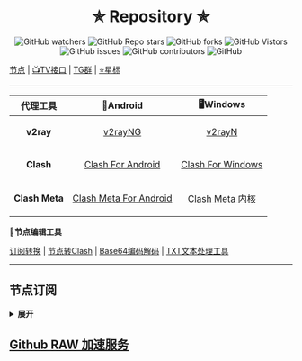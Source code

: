 <h1 align="center">
✯ Repository ✯
</h1>

<p align="center">
<img alt="GitHub watchers" src="https://img.shields.io/github/watchers/aa1555/Repository">
<img alt="GitHub Repo stars" src="https://img.shields.io/github/stars/aa1555/Repository">
<img alt="GitHub forks" src="https://img.shields.io/github/forks/aa1555/Repository">
<img alt="GitHub Vistors" src="https://visitor-badge.laobi.icu/badge?page_id=aa1555.Repository">
<img alt="GitHub issues" src="https://img.shields.io/github/issues/aa1555/Repository">
<img alt="GitHub contributors" src="https://img.shields.io/github/contributors/aa1555/Repository">
<img alt="GitHub" src="https://img.shields.io/github/license/aa1555/Repository">
</p>

[节点](https://github.com/aa1555/Repository/tree/main/Nodes)  | 
[📺TV接口](https://github.com/aa1555/Repository/blob/main/TV%E6%8E%A5%E5%8F%A3.md) | 
[TG群](https://github.com/aa1555/Repository/blob/main/TG%E7%BE%A4.md) | 
[⭐星标](https://github.com/aa1555?tab=stars)

<hr>





|  代理工具  | 📱Android  | 🖥Windows  |  
|  ----  | ----   | ----  |  
| <p align="center"><b>v2ray</b></p> | <p align="center">[v2rayNG](https://github.com/2dust/v2rayNG/releases)</p> |<p align="center"> [v2rayN](https://github.com/2dust/v2rayN/releases)</p> |  
| <p align="center"><b>Clash</b></p>  |<p align="center"> [Clash For Android](https://github.com/Kr328/ClashForAndroid/releases) </p>|<p align="center"> [Clash For Windows](https://github.com/Fndroid/clash_for_windows_pkg/releases) </p>|  
| <p align="center"><b>Clash Meta</b></p>  |<p align="center"> [Clash Meta For Android](https://github.com/MetaCubeX/ClashMetaForAndroid/releases) </p>|<p align="center"> [Clash Meta 内核](https://github.com/MetaCubeX/Clash.Meta/releases) </p>|  







 🔧<b>节点编辑工具</b>

[订阅转换](https://bianyuan.xyz/) | [节点转Clash](https://v1.v2rayse.com/v2ray-clash/) | [Base64编码解码](https://tool.oschina.net/encrypt?type=3) | [TXT文本处理工具](http://www.txttool.com/)

<hr>








## 节点订阅

<details>
  
  <summary><b>展开</b></summary>

- <b>Clash 订阅链接：</b>
 `https://ghproxy.com/https://raw.githubusercontent.com/aa1555/Repository/main/Nodes/Clash.txt`

- <b>V2Ray 订阅链接：</b>
 `https://ghproxy.com/https://raw.githubusercontent.com/aa1555/Repository/main/Nodes/V2Ray.txt`

<hr>

### [get_subscribe](https://github.com/ermaozi/get_subscribe) 

- <b>Clash订阅链接：</b>
 `https://ghproxy.com/https://raw.githubusercontent.com/ermaozi/get_subscribe/main/subscribe/clash.yml`

- <b>V2ray订阅链接：</b>
 `https://ghproxy.com/https://raw.githubusercontent.com/ermaozi/get_subscribe/main/subscribe/v2ray.txt`

<hr>

### [free_clash_vpn](https://github.com/ermaozi01/free_clash_vpn)

- <b>Clash订阅链接：</b>
  `https://ghproxy.com/https://raw.githubusercontent.com/ermaozi01/free_clash_vpn/main/subscribe/clash.yml`

- <b>V2Ray订阅链接：</b>
  `https://ghproxy.com/https://raw.githubusercontent.com/ermaozi01/free_clash_vpn/main/subscribe/v2ray.txt`

<hr>

### [Proxy](https://github.com/tbbatbb/Proxy) 

- <b>Clash订阅链接:</b>
  `https://ghproxy.com/https://raw.githubusercontent.com/tbbatbb/Proxy/master/dist/clash.config.yaml`
  
- <b>V2Ray订阅链接:</b>
  `https://ghproxy.com/https://raw.githubusercontent.com/tbbatbb/Proxy/master/dist/v2ray.config.txt`

<hr>

### [freenode](https://github.com/ripaojiedian/freenode)

- <b>Clash订阅：</b>
  `https://ghproxy.com/https://raw.githubusercontent.com/ripaojiedian/freenode/main/clash`

- <b>通用base64/v2ray订阅：</b>
  `https://ghproxy.com/https://raw.githubusercontent.com/ripaojiedian/freenode/main/sub`

<hr>

### [Nodpai](https://github.com/Paimonhub/Nodpai)

 - <b>Clash订阅：</b>
   `https://sub.pmsub.me/clash.yaml`

- <b>通用base64/v2ray订阅：</b>

  `https://sub.pmsub.me/base64`

<hr>

### [v2ray](https://github.com/mfuu/v2ray)

- <b>Clash订阅：</b>
  `https://ghproxy.com/https://raw.githubusercontent.com/mfuu/v2ray/master/clash.yaml`

- <b>V2Ray订阅链接:</b>
  `https://ghproxy.com/https://raw.githubusercontent.com/mfuu/v2ray/master/v2ray`

<hr>

### [Free-servers](https://github.com/Pawdroid/Free-servers)

- <b>订阅链接：</b>
   `https://ghproxy.com/https://raw.githubusercontent.com/Pawdroid/Free-servers/main/sub`

<hr>

### TG群[OEO公益免费节点](https://t.me/oeo12)

- <b>Clash订阅链接：</b>

  `https://tt.vg/PZNLh`

- <b>通用订阅链接：</b>

  `https://tt.vg/eHAmR`

<hr>

### [Auto_proxy](https://github.com/w1770946466/Auto_proxy)

<details>
  
  <summary><b>展开复制订阅链接</b></summary>

- <b>多协议Base64编码：</b>

  `https://ghproxy.com/https://raw.githubusercontent.com/w1770946466/Auto_proxy/main/Long_term_subscription_num`

  `合并节点总数: 910`

- <b>多协议Base64编码：</b>

  `https://ghproxy.com/https://raw.githubusercontent.com/w1770946466/Auto_proxy/main/Long_term_subscription1`

  `合并节点总数: 114`

- <b>多协议Base64编码：</b>

  `https://ghproxy.com/https://raw.githubusercontent.com/w1770946466/Auto_proxy/main/Long_term_subscription2`

  `合并节点总数: 114`

- <b>多协议Base64编码：</b>

  `https://ghproxy.com/https://raw.githubusercontent.com/w1770946466/Auto_proxy/main/Long_term_subscription3`

  `合并节点总数: 114`

- <b>多协议Base64编码：</b>

  `https://ghproxy.com/https://raw.githubusercontent.com/w1770946466/Auto_proxy/main/Long_term_subscription4`

  `合并节点总数: 114`

- <b>多协议Base64编码：</b>

  `https://ghproxy.com/https://raw.githubusercontent.com/w1770946466/Auto_proxy/main/Long_term_subscription5`

  `合并节点总数: 114`

- <b>多协议Base64编码：</b>

  `https://ghproxy.com/https://raw.githubusercontent.com/w1770946466/Auto_proxy/main/Long_term_subscription6`

  `合并节点总数: 114`

- <b>多协议Base64编码：</b>

  `https://ghproxy.com/https://raw.githubusercontent.com/w1770946466/Auto_proxy/main/Long_term_subscription7`

  `合并节点总数: 114`

- <b>多协议Base64编码：</b>

  `https://ghproxy.com/https://raw.githubusercontent.com/w1770946466/Auto_proxy/main/Long_term_subscription8`

  `合并节点总数: 112`

- <b>Clash 订阅链接：</b>

  `https://ghproxy.com/https://raw.githubusercontent.com/w1770946466/Auto_proxy/main/Long_term_subscription1.yaml`

- <b>Clash 订阅链接：</b>

  `https://ghproxy.com/https://raw.githubusercontent.com/w1770946466/Auto_proxy/main/Long_term_subscription2.yaml`

- <b>Clash 订阅链接：</b>

  `https://ghproxy.com/https://raw.githubusercontent.com/w1770946466/Auto_proxy/main/Long_term_subscription3.yaml`
  
</details>

</details>

## [Github RAW 加速服务](https://github.com/aa1555/Repository/blob/main/Github%20RAW%20%E5%8A%A0%E9%80%9F%E6%9C%8D%E5%8A%A1.md)
